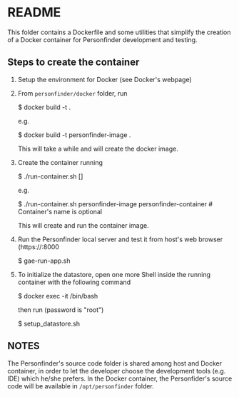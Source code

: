 README
======

This folder contains a Dockerfile and some utilities that simplify the creation of a Docker container for Personfinder development and testing.

Steps to create the container
-----------------------------

1. Setup the environment for Docker (see Docker's webpage)
2. From `personfinder/docker` folder, run

    $ docker build -t <image-name> .

    e.g.

    $ docker build -t personfinder-image .

    This will take a while and will create the docker image.

3. Create the container running

    $ ./run-container.sh <image-name> [<container-name>]

    e.g.

    $ ./run-container.sh personfinder-image personfinder-container  # Container's name is optional

    This will create and run the container image.

4. Run the Personfinder local server and test it from host's web browser (https://<container-ip-address>:8000

    $ gae-run-app.sh

5. To initialize the datastore, open one more Shell inside the running container with the following command

    $ docker exec -it <container-name> /bin/bash

    then run (password is "root")

    $ setup_datastore.sh


NOTES
-----

The Personfinder's source code folder is shared among host and Docker container, in order to let the developer choose the development tools (e.g. IDE) which he/she prefers. In the Docker container, the Personfider's source code will be available in `/opt/personfinder` folder.
